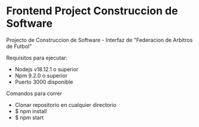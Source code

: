 # Frontend Project Construccion de Software
Projecto de Construccion de Software - Interfaz de "Federacion de Arbitros de Futbol"

Requisitos para ejecutar:
- Nodejs v18.12.1 o superior
- Npm 9.2.0 o superior
- Puerto 3000 disponible

Comandos para correr
- Clonar repositorio en cualquier directorio
- $ npm install
- $ npm start

